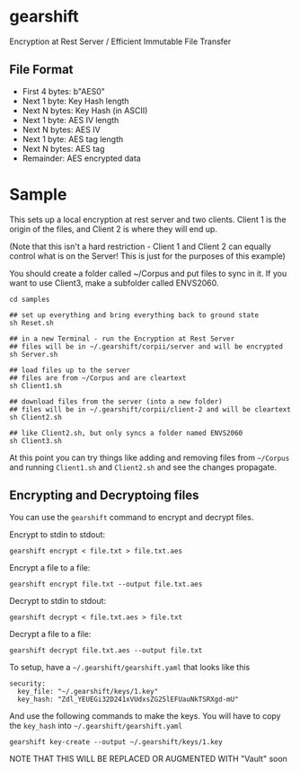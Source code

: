 # gearshift

Encryption at Rest Server /
Efficient Immutable File Transfer


## File Format

* First 4 bytes: b"AES0"
* Next 1 byte: Key Hash length
* Next N bytes: Key Hash (in ASCII)
* Next 1 byte: AES IV length
* Next N bytes: AES IV
* Next 1 byte: AES tag length
* Next N bytes: AES tag
* Remainder: AES encrypted data

# Sample

This sets up a local encryption at rest server and two clients.
Client 1 is the origin of the files, and Client 2 is where they will end up.

(Note that this isn't a hard restriction - Client 1 and Client 2 
can equally control what is on the Server! This is just for the
purposes of this example)

You should create a folder called ~/Corpus and put files
to sync in it. If you want to use Client3, make a subfolder called
ENVS2060.


```
cd samples

## set up everything and bring everything back to ground state
sh Reset.sh

## in a new Terminal - run the Encryption at Rest Server
## files will be in ~/.gearshift/corpii/server and will be encrypted
sh Server.sh

## load files up to the server
## files are from ~/Corpus and are cleartext
sh Client1.sh

## download files from the server (into a new folder)
## files will be in ~/.gearshift/corpii/client-2 and will be cleartext
sh Client2.sh

## like Client2.sh, but only syncs a folder named ENVS2060
sh Client3.sh
```

At this point you can try things like adding and removing files from 
`~/Corpus` and running `Client1.sh` and `Client2.sh` and see 
the changes propagate.

## Encrypting and Decryptoing files

You can use the `gearshift` command to encrypt and decrypt files.

Encrypt to stdin to stdout:

```
gearshift encrypt < file.txt > file.txt.aes
```

Encrypt a file to a file:

```
gearshift encrypt file.txt --output file.txt.aes
```

Decrypt to stdin to stdout:

```
gearshift decrypt < file.txt.aes > file.txt
```

Decrypt a file to a file:

```
gearshift decrypt file.txt.aes --output file.txt
```

To setup, have a `~/.gearshift/gearshift.yaml` that looks like this

```
security:
  key_file: "~/.gearshift/keys/1.key"
  key_hash: "Zdl_YEUEGi32D241xVUdxsZG25lEFUauNkTSRXgd-mU"
```

And use the following commands to make the keys. You
will have to copy the `key_hash` into `~/.gearshift/gearshift.yaml`

```
gearshift key-create --output ~/.gearshift/keys/1.key
```

NOTE THAT THIS WILL BE REPLACED OR AUGMENTED WITH "Vault" soon